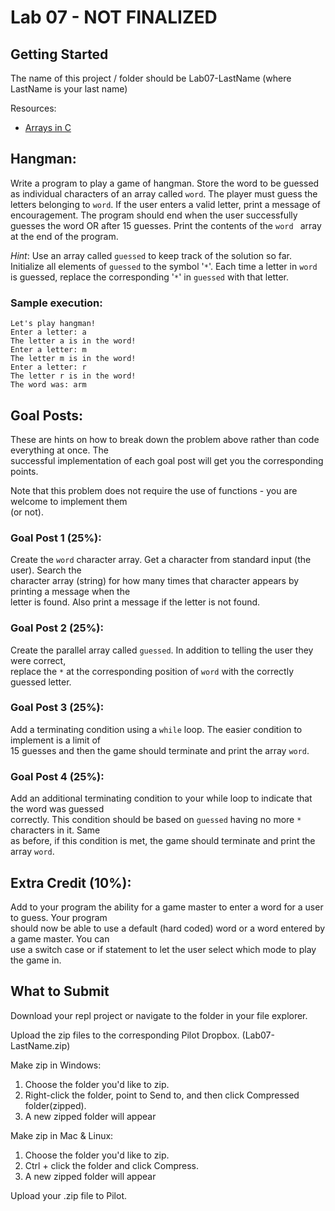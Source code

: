 # Lab 07 - NOT FINALIZED

## Getting Started

The name of this project / folder should be Lab07-LastName (where LastName is your last name)

Resources:

- [Arrays in C](https://www.tutorialspoint.com/cprogramming/c_arrays.htm)

## Hangman:

Write a program to play a game of hangman. Store the word to be guessed as individual characters of an array called `word`. The player must guess the letters belonging to `word`. If the user enters a valid letter, print a message of encouragement. The program should end when the user successfully guesses the word OR after 15 guesses. Print the contents of the `word ` array at the end of the program.

_Hint_: Use an array called `guessed` to keep track of the solution so far. Initialize all elements of `guessed` to the symbol '`*`'. Each time a letter in `word` is guessed, replace the corresponding '`*`' in `guessed` with that letter.

### Sample execution:

```
Let's play hangman!
Enter a letter: a
The letter a is in the word!
Enter a letter: m
The letter m is in the word!
Enter a letter: r
The letter r is in the word!
The word was: arm
```

## Goal Posts:

These are hints on how to break down the problem above rather than code everything at once. The  
successful implementation of each goal post will get you the corresponding points.

Note that this problem does not require the use of functions - you are welcome to implement them  
(or not).

### Goal Post 1 (25%):

Create the `word` character array. Get a character from standard input (the user). Search the  
character array (string) for how many times that character appears by printing a message when the  
letter is found. Also print a message if the letter is not found.

### Goal Post 2 (25%):

Create the parallel array called `guessed`. In addition to telling the user they were correct,  
replace the `*` at the corresponding position of `word` with the correctly guessed letter.

### Goal Post 3 (25%):

Add a terminating condition using a `while` loop. The easier condition to implement is a limit of  
15 guesses and then the game should terminate and print the array `word`.

### Goal Post 4 (25%):

Add an additional terminating condition to your while loop to indicate that the word was guessed  
correctly. This condition should be based on `guessed` having no more `*` characters in it. Same  
as before, if this condition is met, the game should terminate and print the array `word`.

## Extra Credit (10%):

Add to your program the ability for a game master to enter a word for a user to guess. Your program  
should now be able to use a default (hard coded) word or a word entered by a game master. You can  
use a switch case or if statement to let the user select which mode to play the game in.

## What to Submit

Download your repl project or navigate to the folder in your file explorer.

Upload the zip files to the corresponding Pilot Dropbox. (Lab07-LastName.zip)

Make zip in Windows:

1. Choose the folder you'd like to zip.
2. Right-click the folder, point to Send to, and then click Compressed folder(zipped).
3. A new zipped folder will appear

Make zip in Mac & Linux:

1. Choose the folder you'd like to zip.
2. Ctrl + click the folder and click Compress.
3. A new zipped folder will appear

Upload your .zip file to Pilot.
